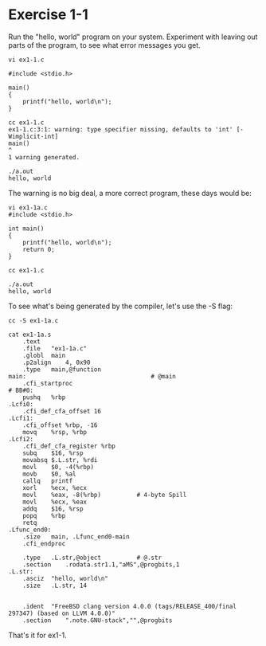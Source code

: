 # Exercise 1-1

Run the "hello, world" program on your system. Experiment with leaving out parts of the program, to see what error messages you get. 

```
vi ex1-1.c

#include <stdio.h>

main()
{
    printf("hello, world\n");
}

cc ex1-1.c 
ex1-1.c:3:1: warning: type specifier missing, defaults to 'int' [-Wimplicit-int]
main()
^
1 warning generated.

./a.out 
hello, world

```

The warning is no big deal, a more correct program, these days would be:
```
vi ex1-1a.c
#include <stdio.h>

int main()
{
	printf("hello, world\n");
	return 0;
}

cc ex1-1.c 

./a.out 
hello, world

```

To see what's being generated by the compiler, let's use the -S flag:
```
cc -S ex1-1a.c

cat ex1-1a.s
	.text
	.file	"ex1-1a.c"
	.globl	main
	.p2align	4, 0x90
	.type	main,@function
main:                                   # @main
	.cfi_startproc
# BB#0:
	pushq	%rbp
.Lcfi0:
	.cfi_def_cfa_offset 16
.Lcfi1:
	.cfi_offset %rbp, -16
	movq	%rsp, %rbp
.Lcfi2:
	.cfi_def_cfa_register %rbp
	subq	$16, %rsp
	movabsq	$.L.str, %rdi
	movl	$0, -4(%rbp)
	movb	$0, %al
	callq	printf
	xorl	%ecx, %ecx
	movl	%eax, -8(%rbp)          # 4-byte Spill
	movl	%ecx, %eax
	addq	$16, %rsp
	popq	%rbp
	retq
.Lfunc_end0:
	.size	main, .Lfunc_end0-main
	.cfi_endproc

	.type	.L.str,@object          # @.str
	.section	.rodata.str1.1,"aMS",@progbits,1
.L.str:
	.asciz	"hello, world\n"
	.size	.L.str, 14


	.ident	"FreeBSD clang version 4.0.0 (tags/RELEASE_400/final 297347) (based on LLVM 4.0.0)"
	.section	".note.GNU-stack","",@progbits
```

That's it for ex1-1.
